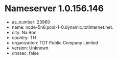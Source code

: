 # Nameserver 1.0.156.146

* as_number: 23969
* name: node-5n6.pool-1-0.dynamic.totinternet.net.
* city: Na Bon
* country: TH
* organization: TOT Public Company Limited
* version: Unknown
* dnssec: false
